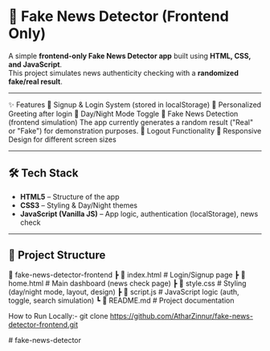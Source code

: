 # 📰 Fake News Detector (Frontend Only)

A simple **frontend-only Fake News Detector app** built using **HTML, CSS, and JavaScript**.  
This project simulates news authenticity checking with a **randomized fake/real result**.  

---

✨ Features
🔐 Signup & Login System (stored in localStorage)
👋 Personalized Greeting after login
🌙 Day/Night Mode Toggle
🔎 Fake News Detection (frontend simulation)
The app currently generates a random result ("Real" or "Fake") for demonstration purposes.
🚪 Logout Functionality
📱 Responsive Design for different screen sizes

---

## 🛠️ Tech Stack
- **HTML5** – Structure of the app  
- **CSS3** – Styling & Day/Night themes  
- **JavaScript (Vanilla JS)** – App logic, authentication (localStorage), news check  

---

## 📂 Project Structure

📁 fake-news-detector-frontend
 ┣ 📜 index.html       # Login/Signup page
 ┣ 📜 home.html        # Main dashboard (news check page)
 ┣ 📜 style.css        # Styling (day/night mode, layout, design)
 ┣ 📜 script.js        # JavaScript logic (auth, toggle, search simulation)
 ┗ 📜 README.md        # Project documentation

How to Run Locally:-
git clone https://github.com/AtharZinnur/fake-news-detector-frontend.git

#   f a k e - n e w s - d e t e c t o r  
 